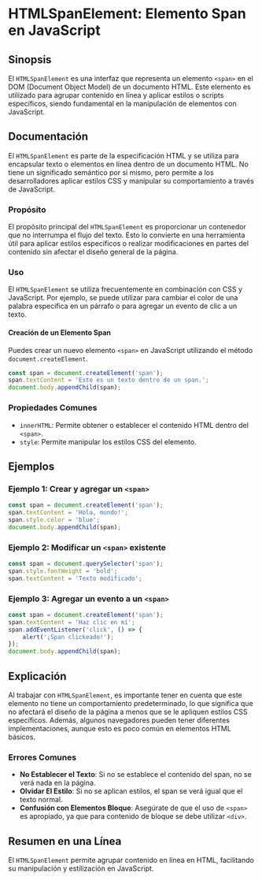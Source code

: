 <!--
Meta Description: # HTMLSpanElement: Elemento Span en JavaScript ## Sinopsis El `HTMLSpanElement` es una interfaz que representa un elemento `<span>` en el DOM (Documen...
Meta Keywords: span, javascript, que, document, htmlspanelement
-->

# HTMLSpanElement: Elemento Span en JavaScript

## Sinopsis
El `HTMLSpanElement` es una interfaz que representa un elemento `<span>` en el DOM (Document Object Model) de un documento HTML. Este elemento es utilizado para agrupar contenido en línea y aplicar estilos o scripts específicos, siendo fundamental en la manipulación de elementos con JavaScript.

## Documentación
El `HTMLSpanElement` es parte de la especificación HTML y se utiliza para encapsular texto o elementos en línea dentro de un documento HTML. No tiene un significado semántico por sí mismo, pero permite a los desarrolladores aplicar estilos CSS y manipular su comportamiento a través de JavaScript.

### Propósito
El propósito principal del `HTMLSpanElement` es proporcionar un contenedor que no interrumpa el flujo del texto. Esto lo convierte en una herramienta útil para aplicar estilos específicos o realizar modificaciones en partes del contenido sin afectar el diseño general de la página.

### Uso
El `HTMLSpanElement` se utiliza frecuentemente en combinación con CSS y JavaScript. Por ejemplo, se puede utilizar para cambiar el color de una palabra específica en un párrafo o para agregar un evento de clic a un texto.

#### Creación de un Elemento Span
Puedes crear un nuevo elemento `<span>` en JavaScript utilizando el método `document.createElement`.

```javascript
const span = document.createElement('span');
span.textContent = 'Este es un texto dentro de un span.';
document.body.appendChild(span);
```

### Propiedades Comunes
- `innerHTML`: Permite obtener o establecer el contenido HTML dentro del `<span>`.
- `style`: Permite manipular los estilos CSS del elemento.

## Ejemplos
### Ejemplo 1: Crear y agregar un `<span>`
```javascript
const span = document.createElement('span');
span.textContent = 'Hola, mundo!';
span.style.color = 'blue';
document.body.appendChild(span);
```

### Ejemplo 2: Modificar un `<span>` existente
```javascript
const span = document.querySelector('span');
span.style.fontWeight = 'bold';
span.textContent = 'Texto modificado';
```

### Ejemplo 3: Agregar un evento a un `<span>`
```javascript
const span = document.createElement('span');
span.textContent = 'Haz clic en mí';
span.addEventListener('click', () => {
    alert('¡Span clickeado!');
});
document.body.appendChild(span);
```

## Explicación
Al trabajar con `HTMLSpanElement`, es importante tener en cuenta que este elemento no tiene un comportamiento predeterminado, lo que significa que no afectará el diseño de la página a menos que se le apliquen estilos CSS específicos. Además, algunos navegadores pueden tener diferentes implementaciones, aunque esto es poco común en elementos HTML básicos.

### Errores Comunes
- **No Establecer el Texto**: Si no se establece el contenido del span, no se verá nada en la página.
- **Olvidar El Estilo**: Si no se aplican estilos, el span se verá igual que el texto normal.
- **Confusión con Elementos Bloque**: Asegúrate de que el uso de `<span>` es apropiado, ya que para contenido de bloque se debe utilizar `<div>`.

## Resumen en una Línea
El `HTMLSpanElement` permite agrupar contenido en línea en HTML, facilitando su manipulación y estilización en JavaScript.